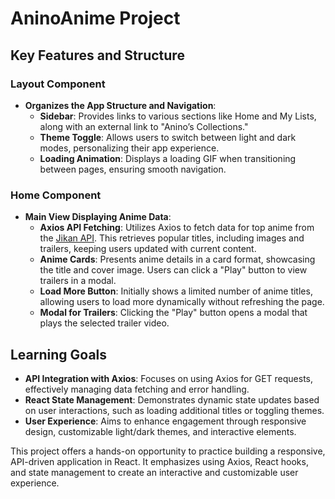 # AninoAnime Project

## Key Features and Structure

### Layout Component
- **Organizes the App Structure and Navigation**: 
  - **Sidebar**: Provides links to various sections like Home and My Lists, along with an external link to "Anino’s Collections."
  - **Theme Toggle**: Allows users to switch between light and dark modes, personalizing their app experience.
  - **Loading Animation**: Displays a loading GIF when transitioning between pages, ensuring smooth navigation.

### Home Component
- **Main View Displaying Anime Data**:
  - **Axios API Fetching**: Utilizes Axios to fetch data for top anime from the [Jikan API](https://jikan.moe/). This retrieves popular titles, including images and trailers, keeping users updated with current content.
  - **Anime Cards**: Presents anime details in a card format, showcasing the title and cover image. Users can click a "Play" button to view trailers in a modal.
  - **Load More Button**: Initially shows a limited number of anime titles, allowing users to load more dynamically without refreshing the page.
  - **Modal for Trailers**: Clicking the "Play" button opens a modal that plays the selected trailer video.

## Learning Goals
- **API Integration with Axios**: Focuses on using Axios for GET requests, effectively managing data fetching and error handling.
- **React State Management**: Demonstrates dynamic state updates based on user interactions, such as loading additional titles or toggling themes.
- **User Experience**: Aims to enhance engagement through responsive design, customizable light/dark themes, and interactive elements.

This project offers a hands-on opportunity to practice building a responsive, API-driven application in React. It emphasizes using Axios, React hooks, and state management to create an interactive and customizable user experience.
